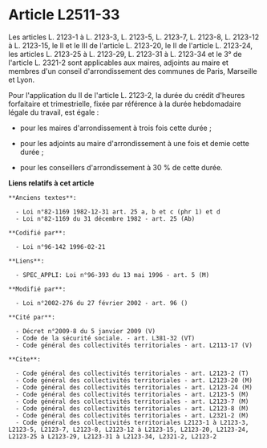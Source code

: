 # Article L2511-33

Les articles L. 2123-1 à L. 2123-3, L. 2123-5, L. 2123-7, L. 2123-8, L. 2123-12 à L. 2123-15, le II et le III de l'article L.
2123-20, le II de l'article L. 2123-24, les articles L. 2123-25 à L. 2123-29, L. 2123-31 à  L. 2123-34 et le 3° de l'article
L. 2321-2 sont applicables aux maires, adjoints au maire et membres d'un conseil d'arrondissement des communes de Paris,
Marseille et Lyon.

Pour l'application du II de l'article L. 2123-2, la durée du crédit d'heures forfaitaire et trimestrielle, fixée par
référence à la durée hebdomadaire légale du travail, est égale :

- pour les maires d'arrondissement à trois fois cette durée ;

- pour les adjoints au maire d'arrondissement à une fois et demie cette durée ;

- pour les conseillers d'arrondissement à 30 % de cette durée.

**Liens relatifs à cet article**

	**Anciens textes**:

	  - Loi n°82-1169 1982-12-31 art. 25 a, b et c (phr 1) et d
	  - Loi n°82-1169 du 31 décembre 1982 - art. 25 (Ab)

	**Codifié par**:

	  - Loi n°96-142 1996-02-21

	**Liens**:

	  - SPEC_APPLI: Loi n°96-393 du 13 mai 1996 - art. 5 (M)

	**Modifié par**:

	  - Loi n°2002-276 du 27 février 2002 - art. 96 ()

	**Cité par**:

	  - Décret n°2009-8 du 5 janvier 2009 (V)
	  - Code de la sécurité sociale. - art. L381-32 (VT)
	  - Code général des collectivités territoriales - art. L2113-17 (V)

	**Cite**:

	  - Code général des collectivités territoriales - art. L2123-2 (T)
	  - Code général des collectivités territoriales - art. L2123-20 (M)
	  - Code général des collectivités territoriales - art. L2123-24 (M)
	  - Code général des collectivités territoriales - art. L2123-5 (M)
	  - Code général des collectivités territoriales - art. L2123-7 (M)
	  - Code général des collectivités territoriales - art. L2123-8 (M)
	  - Code général des collectivités territoriales - art. L2321-2 (M)
	  - Code général des collectivités territoriales L2123-1 à L2123-3, L2123-5, L2123-7, L2123-8, L2123-12 à L2123-15, L2123-20, L2123-24, L2123-25 à L2123-29, L2123-31 à L2123-34, L2321-2, L2123-2
